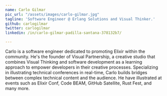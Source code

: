 ```yaml
---
name: Carlo Gilmar
pic_url: "/assets/images/carlo-gilmar.jpg"
tagline: 'Software Engineer @ Erlang Solutions and Visual Thinker.'
github: carlogilmar
twitter: carlogilmar
linkedin: /in/carlo-gilmar-padilla-santana-378132b7/

---
```

Carlo is a software engineer dedicated to promoting Elixir within the community. He's the founder of Visual Partnership, a creative studio that combines Visual Thinking and software development as a learning approach to empower developers in their creative processes. Specializing in illustrating technical conferences in real-time, Carlo builds bridges between complex technical content and the audience. He have illustrated at events such as Elixir Conf, Code BEAM, GitHub Satellite, Rust Fest, and many more.